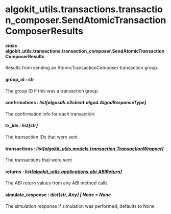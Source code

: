 # algokit_utils.transactions.transaction_composer.SendAtomicTransactionComposerResults

#### *class* algokit_utils.transactions.transaction_composer.SendAtomicTransactionComposerResults

Results from sending an AtomicTransactionComposer transaction group.

#### group_id *: str*

The group ID if this was a transaction group

#### confirmations *: list[algosdk.v2client.algod.AlgodResponseType]*

The confirmation info for each transaction

#### tx_ids *: list[str]*

The transaction IDs that were sent

#### transactions *: list[[algokit_utils.models.transaction.TransactionWrapper](../../models/transaction/TransactionWrapper.md#algokit_utils.models.transaction.TransactionWrapper)]*

The transactions that were sent

#### returns *: list[[algokit_utils.applications.abi.ABIReturn](../../applications/abi/ABIReturn.md#algokit_utils.applications.abi.ABIReturn)]*

The ABI return values from any ABI method calls

#### simulate_response *: dict[str, Any] | None* *= None*

The simulation response if simulation was performed, defaults to None
